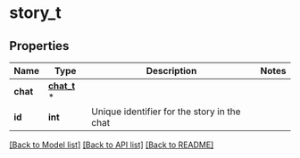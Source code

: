 # story_t

## Properties
Name | Type | Description | Notes
------------ | ------------- | ------------- | -------------
**chat** | [**chat_t**](chat.md) \* |  | 
**id** | **int** | Unique identifier for the story in the chat | 

[[Back to Model list]](../README.md#documentation-for-models) [[Back to API list]](../README.md#documentation-for-api-endpoints) [[Back to README]](../README.md)


